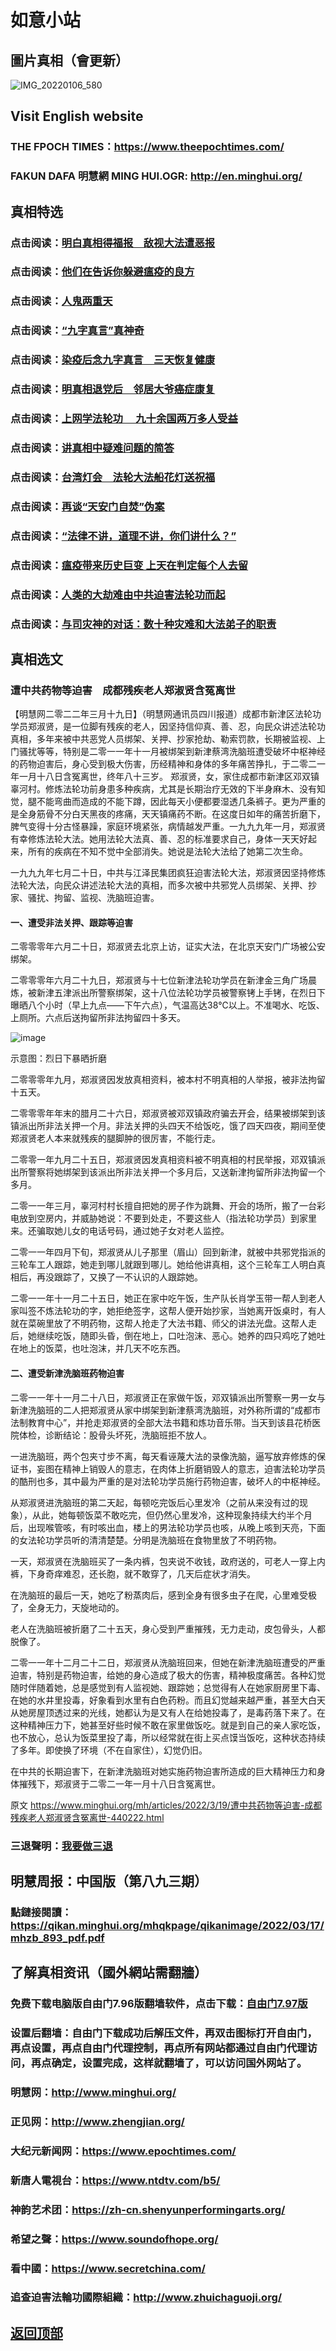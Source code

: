 # 如意小站

## 圖片真相（會更新）

![IMG_20220106_580](https://user-images.githubusercontent.com/79625284/158978214-ffb79388-47ff-4783-ab20-851c2067a6e3.jpg)

## Visit English website

### THE FPOCH TIMES：https://www.theepochtimes.com/

### FAKUN DAFA 明慧網 MING HUI.OGR: http://en.minghui.org/

## 真相特选

### 点击阅读：[明白真相得福报　敌视大法遭恶报](https://github.com/pinhe91/mzxdjd/tree/main)

### 点击阅读：[他们在告诉你躲避瘟疫的良方](https://github.com/pinhe91/bwylf/tree/main)

### 点击阅读：[人鬼两重天](https://github.com/pinhe91/xdfcs/tree/main)

### 点击阅读：[“九字真言”真神奇](https://github.com/pinhe91/njzzyh/tree/main)

### 点击阅读：[染疫后念九字真言　三天恢复健康](https://github.com/pinhe91/rynjzzyh/tree/main)

### 点击阅读：[明真相退党后　邻居大爷癌症康复](https://github.com/pinhe91/stbpa/tree/main)

### 点击阅读：[上网学法轮功 　九十余国两万多人受益](https://github.com/pinhe91/jcxw5/tree/main)

### 点击阅读：[讲真相中疑难问题的简答](https://github.com/pinhe91/jcxw3/tree/main)

### 点击阅读：[台湾灯会　法轮大法船花灯送祝福](https://github.com/pinhe91/dfhcjsr/tree/main) 

### 点击阅读：[再谈“天安门自焚”伪案](https://github.com/pinhe91/whjm/tree/main)

### 点击阅读：[“法律不讲，道理不讲，你们讲什么？”](https://github.com/pinhe91/jlxe/tree/main)

### 点击阅读：[瘟疫带来历史巨变 上天在判定每个人去留](https://github.com/pinhe91/jcxw2/blob/main/README.md)

### 点击阅读：[人类的大劫难由中共迫害法轮功而起](https://github.com/pinhe91/jcxw4/tree/main) 

### 点击阅读：[与司灾神的对话：数十种灾难和大法弟子的职责](https://github.com/pinhe91/jcxw1/tree/main) 

## 真相选文

### 遭中共药物等迫害　成都残疾老人郑淑贤含冤离世

【明慧网二零二二年三月十九日】（明慧网通讯员四川报道）成都市新津区法轮功学员郑淑贤，是一位脚有残疾的老人，因坚持信仰真、善、忍，向民众讲述法轮功真相，多年来被中共恶党人员绑架、关押、抄家抢劫、勒索罚款，长期被监视、上门骚扰等等，特别是二零一一年十一月被绑架到新津蔡湾洗脑班遭受破坏中枢神经的药物迫害后，身心受到极大伤害，历经精神和身体的多年痛苦挣扎，于二零二一年一月十八日含冤离世，终年八十三岁。
郑淑贤，女，家住成都市新津区邓双镇辜河村。修炼法轮功前身患多种疾病，尤其是长期治疗无效的下半身麻木、没有知觉，腿不能弯曲而造成的不能下蹲，因此每天小便都要湿透几条裤子。更为严重的是全身筋骨不分白天黑夜的疼痛，天天镇痛药不断。在这度日如年的痛苦折磨下，脾气变得十分古怪暴躁，家庭环境紧张，病情越发严重。一九九九年一月，郑淑贤有幸修炼法轮大法。她用法轮大法真、善、忍的标准要求自己，身体一天天好起来，所有的疾病在不知不觉中全部消失。她说是法轮大法给了她第二次生命。

一九九九年七月二十日，中共与江泽民集团疯狂迫害法轮大法，郑淑贤因坚持修炼法轮大法，向民众讲述法轮大法的真相，而多次被中共邪党人员绑架、关押、抄家、骚扰、拘留、监视、洗脑班迫害。

#### 一、遭受非法关押、跟踪等迫害

二零零零年六月二十日，郑淑贤去北京上访，证实大法，在北京天安门广场被公安绑架。

二零零零年六月二十九日，郑淑贤与十七位新津法轮功学员在新津金三角广场晨炼，被新津五津派出所警察绑架，这十八位法轮功学员被警察铐上手铐，在烈日下曝晒八个小时（早上九点——下午六点），气温高达38℃以上。不准喝水、吃饭、上厕所。六点后送拘留所非法拘留四十多天。

![image](https://user-images.githubusercontent.com/79625284/159115121-394c2f89-77e9-4e44-8f61-09d3ddd4aa54.png)

示意图：烈日下暴晒折磨

二零零零年九月，郑淑贤因发放真相资料，被本村不明真相的人举报，被非法拘留十五天。

二零零零年年末的腊月二十六日，郑淑贤被邓双镇政府骗去开会，结果被绑架到该镇派出所非法关押一个月。非法关押的头四天不给饭吃，饿了四天四夜，期间至使郑淑贤老人本来就残疾的腿脚肿的很厉害，不能行走。

二零零一年九月二十五日，郑淑贤因发真相资料被不明真相的村民举报，邓双镇派出所警察将她绑架到该派出所非法关押一个多月后，又送新津拘留所非法拘留一个多月。

二零一一年三月，辜河村村长擅自把她的房子作为跳舞、开会的场所，搬了一台彩电放到空房内，并威胁她说：不要到处走，不要这些人（指法轮功学员）到家里来。还骗取她儿女的电话号码，通过她子女对老人监控。

二零一一年四月下旬，郑淑贤从儿子那里（眉山）回到新津，就被中共邪党指派的三轮车工人跟踪，她走到哪儿就跟到哪儿。她给他讲真相，这个三轮车工人明白真相后，再没跟踪了，又换了一不认识的人跟踪她。

二零一一年十一月二十五日，她正在家中吃午饭，生产队长肖学玉带一帮人到老人家叫签不炼法轮功的字，她拒绝签字，这帮人便开始抄家，当她离开饭桌时，有人就在菜碗里放了不明药物，这帮人抢走了大法书籍、师父的讲法光盘。这帮人走后，她继续吃饭，随即头昏，倒在地上，口吐泡沫、恶心。她养的四只鸡吃了她吐在地上的饭菜，也吐泡沫，并几天不吃东西。

#### 二、遭受新津洗脑班药物迫害

二零一一年十一月二十八日，郑淑贤正在家做午饭，邓双镇派出所警察一男一女与新津洗脑班的二人把郑淑贤从家中绑架到新津蔡湾洗脑班，对外称所谓的“成都市法制教育中心”，并抢走郑淑贤的全部大法书籍和炼功音乐带。当天到该县花桥医院体检，诊断结论：股骨头坏死，洗脑班拒不放人。

一进洗脑班，两个包夹寸步不离，每天看诬蔑大法的录像洗脑，逼写放弃修炼的保证书，妄图在精神上销毁人的意志，在肉体上折磨销毁人的意志，迫害法轮功学员的酷刑也多，其中最为严重的是对法轮功学员施行药物迫害，破坏人的中枢神经。

从郑淑贤进洗脑班的第二天起，每顿吃完饭后心里发冷（之前从来没有过的现象），从此，她每顿饭菜不敢吃完，但仍然心里发冷，这种现象持续大约半个月后，出现喉管咳，有时咳出血，楼上的男法轮功学员也咳，从晚上咳到天亮，下面的女法轮功学员听的清清楚楚。分明是洗脑班在食物里放了不明药物。

一天，郑淑贤在洗脑班买了一条内裤，包夹说不收钱，政府送的，可老人一穿上内裤，下身奇痒难忍，还长胞，就不敢穿了，几天后症状才消失。

在洗脑班的最后一天，她吃了粉蒸肉后，感到全身有很多虫子在爬，心里难受极了，全身无力，天旋地动的。

老人在洗脑班被折磨了二十五天，身心受到严重摧残，无力走动，皮包骨头，人都脱像了。

二零一一年十二月二十二日，郑淑贤从洗脑班回来，但她在新津洗脑班遭受的严重迫害，特别是药物迫害，给她的身心造成了极大的伤害，精神极度痛苦。各种幻觉随时伴随着她，总是感觉到有人监视她、跟踪她；总觉得有人在她家厨房里下毒、在她的水井里投毒，好象看到水里有白色药粉。而且幻觉越来越严重，甚至大白天从她房屋顶透过来的光线，她都认为是又有人在给她投毒了，是毒药落下来了。在这种精神压力下，她甚至好些时候不敢在家里做饭吃。就是到自己的亲人家吃饭，也不放心，总认为饭菜里投了毒，所以经常就在街上买点馍当饭吃，这种状态持续了多年。即使换了环境（不在自家住），幻觉仍旧。

在中共的长期迫害下，在新津洗脑班对她实施药物迫害所造成的巨大精神压力和身体摧残下，郑淑贤于二零二一年一月十八日含冤离世。

原文 https://www.minghui.org/mh/articles/2022/3/19/遭中共药物等迫害-成都残疾老人郑淑贤含冤离世-440222.html

### 三退聲明：[我要做三退](https://tuidang.epochtimes.com/)

## 明慧周报：中国版（第八九三期）

### 點鏈接閱讀：https://qikan.minghui.org/mhqkpage/qikanimage/2022/03/17/mhzb_893_pdf.pdf

## 了解真相资讯（國外網站需翻牆）

### 免费下载电脑版自由门7.96版翻墙软件，点击下载：[自由门7.97版](https://github.com/pinhe91/tuiguang/files/6839679/fg797r.zip)

### 设置后翻墙：自由门下载成功后解压文件，再双击图标打开自由门，再点设置，再点自由门代理控制，再点所有网站都通过自由门代理访问，再点确定，设置完成，这样就翻墙了，可以访问国外网站了。

### 明慧网：http://www.minghui.org/

### 正见网：http://www.zhengjian.org/

### 大纪元新闻网：https://www.epochtimes.com/

### 新唐人電視台：https://www.ntdtv.com/b5/

### 神韵艺术团：https://zh-cn.shenyunperformingarts.org/

### 希望之聲：https://www.soundofhope.org/

### 看中國：https://www.secretchina.com/

### 追查迫害法輪功國際組織：http://www.zhuichaguoji.org/

## [返回顶部](https://git.io/Js3EY)
